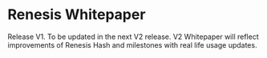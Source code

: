 # Renesis Whitepaper

Release V1. To be updated in the next V2 release. 
V2 Whitepaper will reflect improvements of Renesis Hash and milestones with real life usage updates.
